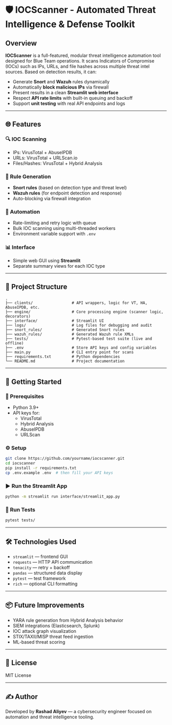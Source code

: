 
# 🛡️ IOCScanner - Automated Threat Intelligence & Defense Toolkit

## Overview

**IOCScanner** is a full-featured, modular threat intelligence automation tool designed for Blue Team operations. It scans Indicators of Compromise (IOCs) such as IPs, URLs, and file hashes across multiple threat intel sources. Based on detection results, it can:

- Generate **Snort** and **Wazuh** rules dynamically
- Automatically **block malicious IPs** via firewall
- Present results in a clean **Streamlit web interface**
- Respect **API rate limits** with built-in queuing and backoff
- Support **unit testing** with real API endpoints and logs

---

## 🌐 Features

### 🔍 IOC Scanning
- IPs: VirusTotal + AbuseIPDB
- URLs: VirusTotal + URLScan.io
- Files/Hashes: VirusTotal + Hybrid Analysis

### 📜 Rule Generation
- **Snort rules** (based on detection type and threat level)
- **Wazuh rules** (for endpoint detection and response)
- Auto-blocking via firewall integration

### 🧠 Automation
- Rate-limiting and retry logic with queue
- Bulk IOC scanning using multi-threaded workers
- Environment variable support with `.env`

### 📊 Interface
- Simple web GUI using **Streamlit**
- Separate summary views for each IOC type

---

## 📁 Project Structure

```
.
├── clients/                 # API wrappers, logic for VT, HA, AbuseIPDB, etc.
├── engine/                  # Core processing engine (scanner logic, decorators)
├── interface/               # Streamlit UI
├── logs/                    # Log files for debugging and audit
├── snort_rules/             # Generated Snort rules
├── wazuh_rules/             # Generated Wazuh rule XMLs
├── tests/                   # Pytest-based test suite (live and offline)
├── .env                     # Store API keys and config variables
├── main.py                  # CLI entry point for scans
├── requirements.txt         # Python dependencies
└── README.md                # Project documentation
```

---

## 🚀 Getting Started

### 🔧 Prerequisites

- Python 3.9+
- API keys for:
  - VirusTotal
  - Hybrid Analysis
  - AbuseIPDB
  - URLScan

### ⚙️ Setup

```bash
git clone https://github.com/yourname/iocscanner.git
cd iocscanner
pip install -r requirements.txt
cp .env.example .env  # then fill your API keys
```

### ▶️ Run the Streamlit App

```bash
python -m streamlit run interface/streamlit_app.py
```

### 🧪 Run Tests

```bash
pytest tests/
```

---

## 🛠️ Technologies Used

- `streamlit` — frontend GUI
- `requests` — HTTP API communication
- `tenacity` — retry + backoff
- `pandas` — structured data display
- `pytest` — test framework
- `rich` — optional CLI formatting

---

## 📦 Future Improvements

- YARA rule generation from Hybrid Analysis behavior
- SIEM integrations (Elasticsearch, Splunk)
- IOC attack graph visualization
- STIX/TAXII/MISP threat feed ingestion
- ML-based threat scoring

---

## 📜 License

MIT License

---

## ✍️ Author

Developed by **Rashad Aliyev** — a cybersecurity engineer focused on automation and threat intelligence tooling.

